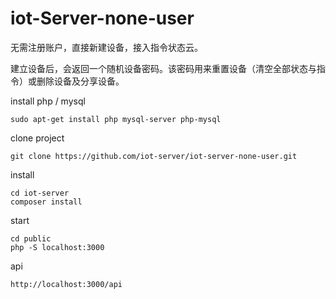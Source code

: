 # iot-Server-none-user

无需注册账户，直接新建设备，接入指令状态云。

建立设备后，会返回一个随机设备密码。该密码用来重置设备（清空全部状态与指令）或删除设备及分享设备。


install php / mysql
```
sudo apt-get install php mysql-server php-mysql
```

clone project
```
git clone https://github.com/iot-server/iot-server-none-user.git
```

install

```
cd iot-server
composer install
```
start
```
cd public
php -S localhost:3000
```

api
```
http://localhost:3000/api
```

